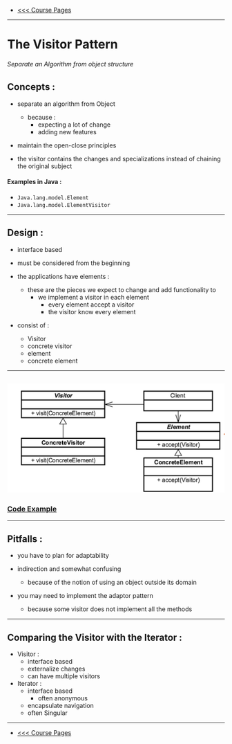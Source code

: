 - [<<< Course Pages](../README.md)
---
# The Visitor Pattern
###### Separate an Algorithm from object structure

## Concepts :
- separate an algorithm from Object
    - because :
        - expecting a lot of change
        - adding new features


- maintain the open-close principles


- the visitor contains the changes and specializations instead of chaining the original subject


#### Examples in Java :
- `Java.lang.model.Element`
- `Java.lang.model.ElementVisitor`
---
## Design :
- interface based
- must be considered from the beginning
- the applications have elements :
    - these are the pieces we expect to change and add functionality to
        - we implement a visitor in each element
            - every element accept a visitor
            - the visitor know every element


- consist of :
    - Visitor
    - concrete visitor
    - element
    - concrete element 
---
![Visitor UML](../media/11.PNG)
---
### [Code Example](../../../src/Behavioral/Visitor/VisitorDemo.java)

---
## Pitfalls :
- you have to plan for adaptability


- indirection and somewhat confusing
    - because of the notion of using an object outside its domain


- you may need to implement the adaptor pattern
    - because some visitor does not implement all the methods
---
## Comparing the Visitor with the Iterator :
- Visitor :
    - interface based
    - externalize changes
    - can have multiple visitors
- Iterator :
    - interface based
        - often anonymous
    - encapsulate navigation
    - often Singular



---
- [<<< Course Pages](../README.md)
